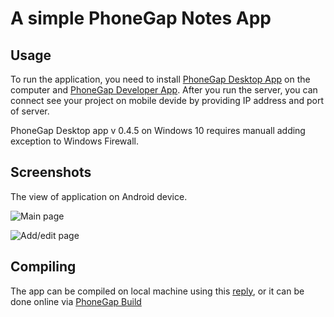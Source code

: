 # A simple PhoneGap Notes App

## Usage

To run the application, you need to install [PhoneGap Desktop App](https://phonegap.com/getstarted/) on the computer and [PhoneGap Developer App](http://docs.phonegap.com/getting-started/2-install-mobile-app/).
After you run the server, you can connect see your project on mobile devide by providing IP address and port of server.

PhoneGap Desktop app v 0.4.5 on Windows 10 requires manuall adding exception to Windows Firewall.

## Screenshots

The view of application on Android device.

![Main page](https://user-images.githubusercontent.com/11160215/59561517-00ebf280-902a-11e9-9812-c368246f3574.png)

![Add/edit page](https://user-images.githubusercontent.com/11160215/59561518-00ebf280-902a-11e9-9f8f-4d834c72db8a.png)

## Compiling

The app can be compiled on local machine using this [reply](https://stackoverflow.com/questions/43452084/phonegap-cordova-build-apk), or it can be done online via [PhoneGap Build](https://build.phonegap.com/)
